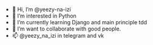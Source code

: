 - 👋 Hi, I’m @yeezy-na-izi
- 👀 I’m interested in Python
- 🌱 I’m currently learning Django and main principle tdd
- 💞️ I’m want to collaborate with good people.
- 📫 @yeezy_na_izi in telegram and vk

